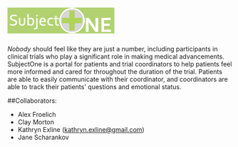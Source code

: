 ![logo](/app/assets/images/small58logo3.png)
==============
*Nobody* should feel like they are just a number, including participants in clinical trials who play a significant role in making medical advancements. SubjectOne is a portal for patients and trial coordinators to help patients feel more informed and cared for throughout the duration of the trial. Patients are able to easily communicate with their coordinator, and coordinators are able to track their patients' questions and emotional status.

##Collaborators:
- Alex Froelich
- Clay Morton
- Kathryn Exline (kathryn.exline@gmail.com)
- Jane Scharankov
